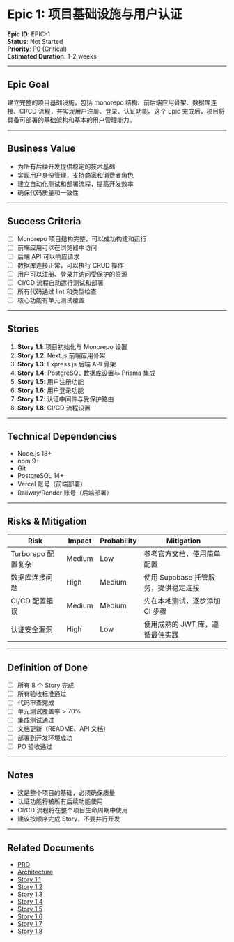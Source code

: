 # Epic 1: 项目基础设施与用户认证

**Epic ID**: EPIC-1  
**Status**: Not Started  
**Priority**: P0 (Critical)  
**Estimated Duration**: 1-2 weeks

---

## Epic Goal

建立完整的项目基础设施，包括 monorepo 结构、前后端应用骨架、数据库连接、CI/CD 流程，并实现用户注册、登录、认证功能。这个 Epic 完成后，项目将具备可部署的基础架构和基本的用户管理能力。

---

## Business Value

- 为所有后续开发提供稳定的技术基础
- 实现用户身份管理，支持商家和消费者角色
- 建立自动化测试和部署流程，提高开发效率
- 确保代码质量和一致性

---

## Success Criteria

- [ ] Monorepo 项目结构完整，可以成功构建和运行
- [ ] 前端应用可以在浏览器中访问
- [ ] 后端 API 可以响应请求
- [ ] 数据库连接正常，可以执行 CRUD 操作
- [ ] 用户可以注册、登录并访问受保护的资源
- [ ] CI/CD 流程自动运行测试和部署
- [ ] 所有代码通过 lint 和类型检查
- [ ] 核心功能有单元测试覆盖

---

## Stories

1. **Story 1.1**: 项目初始化与 Monorepo 设置
2. **Story 1.2**: Next.js 前端应用骨架
3. **Story 1.3**: Express.js 后端 API 骨架
4. **Story 1.4**: PostgreSQL 数据库设置与 Prisma 集成
5. **Story 1.5**: 用户注册功能
6. **Story 1.6**: 用户登录功能
7. **Story 1.7**: 认证中间件与受保护路由
8. **Story 1.8**: CI/CD 流程设置

---

## Technical Dependencies

- Node.js 18+
- npm 9+
- Git
- PostgreSQL 14+
- Vercel 账号（前端部署）
- Railway/Render 账号（后端部署）

---

## Risks & Mitigation

| Risk | Impact | Probability | Mitigation |
|------|--------|-------------|------------|
| Turborepo 配置复杂 | Medium | Low | 参考官方文档，使用简单配置 |
| 数据库连接问题 | High | Medium | 使用 Supabase 托管服务，提供稳定连接 |
| CI/CD 配置错误 | Medium | Medium | 先在本地测试，逐步添加 CI 步骤 |
| 认证安全漏洞 | High | Low | 使用成熟的 JWT 库，遵循最佳实践 |

---

## Definition of Done

- [ ] 所有 8 个 Story 完成
- [ ] 所有验收标准通过
- [ ] 代码审查完成
- [ ] 单元测试覆盖率 > 70%
- [ ] 集成测试通过
- [ ] 文档更新（README、API 文档）
- [ ] 部署到开发环境成功
- [ ] PO 验收通过

---

## Notes

- 这是整个项目的基础，必须确保质量
- 认证功能将被所有后续功能使用
- CI/CD 流程将在整个项目生命周期中使用
- 建议按顺序完成 Story，不要并行开发

---

## Related Documents

- [PRD](../simpleshop-prd.md)
- [Architecture](../simpleshop-architecture.md)
- [Story 1.1](../stories/story-1.1-project-init.md)
- [Story 1.2](../stories/story-1.2-nextjs-setup.md)
- [Story 1.3](../stories/story-1.3-express-setup.md)
- [Story 1.4](../stories/story-1.4-database-setup.md)
- [Story 1.5](../stories/story-1.5-user-registration.md)
- [Story 1.6](../stories/story-1.6-user-login.md)
- [Story 1.7](../stories/story-1.7-auth-middleware.md)
- [Story 1.8](../stories/story-1.8-cicd-setup.md)

